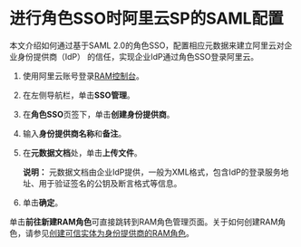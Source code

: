 # 进行角色SSO时阿里云SP的SAML配置

本文介绍如何通过基于SAML 2.0的角色SSO，配置相应元数据来建立阿里云对企业身份提供商（IdP） 的信任，实现企业IdP通过角色SSO登录阿里云。

1.  使用阿里云账号登录[RAM控制台](https://ram.console.aliyun.com/)。

2.  在左侧导航栏，单击**SSO管理**。

3.  在**角色SSO**页签下，单击**创建身份提供商**。

4.  输入**身份提供商名称**和**备注**。

5.  在**元数据文档**处，单击**上传文件**。

    **说明：** 元数据文档由企业IdP提供，一般为XML格式，包含IdP的登录服务地址、用于验证签名的公钥及断言格式等信息。

6.  单击**确定**。


单击**前往新建RAM角色**可直接跳转到RAM角色管理页面。关于如何创建RAM角色，请参见[创建可信实体为身份提供商的RAM角色](/cn.zh-CN/角色管理/创建RAM角色/创建可信实体为身份提供商的RAM角色.md)。

